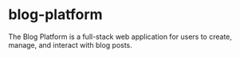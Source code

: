 # blog-platform
The Blog Platform is a full-stack web application for users to create, manage, and interact with blog posts.
